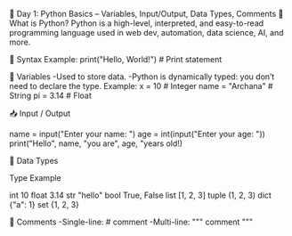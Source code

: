 🐍 Day 1: Python Basics – Variables, Input/Output, Data Types, Comments
📘 What is Python?
Python is a high-level, interpreted, and easy-to-read programming language used in web dev, automation, data science, AI, and more.

🔣 Syntax Example:
print("Hello, World!")  # Print statement

📌 Variables
-Used to store data.
-Python is dynamically typed: you don’t need to declare the type.
Example:
x = 10        # Integer
name = "Archana"  # String
pi = 3.14     # Float


📥 Input / Output

name = input("Enter your name: ")
age = int(input("Enter your age: "))
print("Hello", name, "you are", age, "years old!)

🧊 Data Types

Type	Example

int	   10
float	 3.14
str	  "hello"
bool	True, False
list	[1, 2, 3]
tuple	(1, 2, 3)
dict	{"a": 1}
set	  {1, 2, 3}

💬 Comments
-Single-line: # comment
-Multi-line: """ comment """
